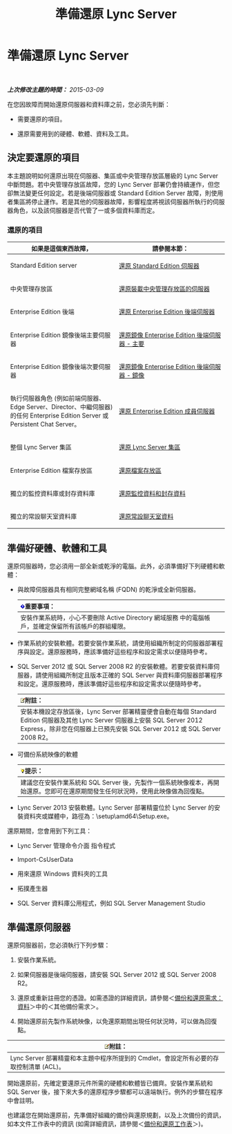 ﻿---
title: 準備還原 Lync Server
TOCTitle: 準備還原 Lync Server
ms:assetid: 857e4e02-908e-433a-96c6-be1795a9cb61
ms:mtpsurl: https://technet.microsoft.com/zh-tw/library/Hh202179(v=OCS.15)
ms:contentKeyID: 52056140
ms.date: 08/10/2015
mtps_version: v=OCS.15
ms.translationtype: HT
---

# 準備還原 Lync Server

 

_**上次修改主題的時間：** 2015-03-09_

在您因故障而開始還原伺服器和資料庫之前，您必須先判斷：

  - 需要還原的項目。

  - 還原需要用到的硬體、軟體、資料及工具。

## 決定要還原的項目

本主題說明如何還原出現在伺服器、集區或中央管理存放區層級的 Lync Server 中斷問題。若中央管理存放區故障，您的 Lync Server 部署仍會持續運作，但您卻無法變更任何設定。若是後端伺服器或 Standard Edition Server 故障，則使用者集區將停止運作。若是其他的伺服器故障，影響程度將視該伺服器所執行的伺服器角色，以及該伺服器是否代管了一或多個資料庫而定。

### 還原的項目

<table>
<colgroup>
<col style="width: 50%" />
<col style="width: 50%" />
</colgroup>
<thead>
<tr class="header">
<th>如果是這個東西故障，</th>
<th>請參閱本節：</th>
</tr>
</thead>
<tbody>
<tr class="odd">
<td><p>Standard Edition server</p></td>
<td><p><a href="lync-server-2013-restoring-a-standard-edition-server.md">還原 Standard Edition 伺服器</a></p></td>
</tr>
<tr class="even">
<td><p>中央管理存放區</p></td>
<td><p><a href="lync-server-2013-restoring-the-server-hosting-the-central-management-store.md">還原裝載中央管理存放區的伺服器</a></p></td>
</tr>
<tr class="odd">
<td><p>Enterprise Edition 後端</p></td>
<td><p><a href="lync-server-2013-restoring-an-enterprise-edition-back-end-server.md">還原 Enterprise Edition 後端伺服器</a></p></td>
</tr>
<tr class="even">
<td><p>Enterprise Edition 鏡像後端主要伺服器</p></td>
<td><p><a href="lync-server-2013-restoring-a-mirrored-enterprise-edition-back-end-server-primary.md">還原鏡像 Enterprise Edition 後端伺服器 - 主要</a></p></td>
</tr>
<tr class="odd">
<td><p>Enterprise Edition 鏡像後端次要伺服器</p></td>
<td><p><a href="lync-server-2013-restoring-a-mirrored-enterprise-edition-back-end-server-mirror.md">還原鏡像 Enterprise Edition 後端伺服器 - 鏡像</a></p></td>
</tr>
<tr class="even">
<td><p>執行伺服器角色 (例如前端伺服器、Edge Server、Director、中繼伺服器) 的任何 Enterprise Edition Server 或 Persistent Chat Server。</p></td>
<td><p><a href="lync-server-2013-restoring-an-enterprise-edition-member-server.md">還原 Enterprise Edition 成員伺服器</a></p></td>
</tr>
<tr class="odd">
<td><p>整個 Lync Server 集區</p></td>
<td><p><a href="lync-server-2013-restoring-a-lync-server-pool.md">還原 Lync Server 集區</a></p></td>
</tr>
<tr class="even">
<td><p>Enterprise Edition 檔案存放區</p></td>
<td><p><a href="lync-server-2013-restoring-a-file-store.md">還原檔案存放區</a></p></td>
</tr>
<tr class="odd">
<td><p>獨立的監控資料庫或封存資料庫</p></td>
<td><p><a href="lync-server-2013-restoring-monitoring-or-archiving-data.md">還原監控資料和封存資料</a></p></td>
</tr>
<tr class="even">
<td><p>獨立的常設聊天室資料庫</p></td>
<td><p><a href="lync-server-2013-restoring-persistent-chat-data.md">還原常設聊天室資料</a></p></td>
</tr>
</tbody>
</table>


## 準備好硬體、軟體和工具

還原伺服器時，您必須用一部全新或乾淨的電腦。此外，必須準備好下列硬體和軟體：

  - 與故障伺服器具有相同完整網域名稱 (FQDN) 的乾淨或全新伺服器。
    
    <table>
    <thead>
    <tr class="header">
    <th><img src="images/Gg412908.important(OCS.15).gif" title="important" alt="important" />重要事項：</th>
    </tr>
    </thead>
    <tbody>
    <tr class="odd">
    <td>安裝作業系統時，小心不要刪除 Active Directory 網域服務 中的電腦帳戶，並確定保留所有該帳戶的群組權限。</td>
    </tr>
    </tbody>
    </table>


  - 作業系統的安裝軟體。若要安裝作業系統，請使用組織所制定的伺服器部署程序與設定。還原服務時，應該準備好這些程序和設定需求以便隨時參考。

  - SQL Server 2012 或 SQL Server 2008 R2 的安裝軟體。若要安裝資料庫伺服器，請使用組織所制定且版本正確的 SQL Server 與資料庫伺服器部署程序和設定。還原服務時，應該準備好這些程序和設定需求以便隨時參考。
    
    <table>
    <thead>
    <tr class="header">
    <th><img src="images/Gg398811.note(OCS.15).gif" title="note" alt="note" />附註：</th>
    </tr>
    </thead>
    <tbody>
    <tr class="odd">
    <td>安裝本機設定存放區後，Lync Server 部署精靈便會自動在每個 Standard Edition 伺服器及其他 Lync Server 伺服器上安裝 SQL Server 2012 Express，除非您在伺服器上已預先安裝 SQL Server 2012 或 SQL Server 2008 R2。</td>
    </tr>
    </tbody>
    </table>


  - 可備份系統映像的軟體
    
    <table>
    <thead>
    <tr class="header">
    <th><img src="images/JJ205025.tip(OCS.15).gif" title="tip" alt="tip" />提示：</th>
    </tr>
    </thead>
    <tbody>
    <tr class="odd">
    <td>建議您在安裝作業系統和 SQL Server 後，先製作一個系統映像複本，再開始還原。您即可在還原期間發生任何狀況時，使用此映像做為回復點。</td>
    </tr>
    </tbody>
    </table>


  - Lync Server 2013 安裝軟體。Lync Server 部署精靈位於 Lync Server 的安裝資料夾或媒體中，路徑為：\\setup\\amd64\\Setup.exe。

還原期間，您會用到下列工具：

  - Lync Server 管理命令介面 指令程式

  - Import-CsUserData

  - 用來還原 Windows 資料夾的工具

  - 拓撲產生器

  - SQL Server 資料庫公用程式，例如 SQL Server Management Studio

## 準備還原伺服器

還原伺服器前，您必須執行下列步驟：

1.  安裝作業系統。

2.  如果伺服器是後端伺服器，請安裝 SQL Server 2012 或 SQL Server 2008 R2。

3.  還原或重新註冊您的憑證。如需憑證的詳細資訊，請參閱＜[備份和還原需求：資料](lync-server-2013-backup-and-restoration-requirements-data.md)＞中的＜其他備份需求＞。

4.  開始還原前先製作系統映像，以免還原期間出現任何狀況時，可以做為回復點。

<table>
<thead>
<tr class="header">
<th><img src="images/Gg398811.note(OCS.15).gif" title="note" alt="note" />附註：</th>
</tr>
</thead>
<tbody>
<tr class="odd">
<td>Lync Server 部署精靈和本主題中程序所提到的 Cmdlet，會設定所有必要的存取控制清單 (ACL)。</td>
</tr>
</tbody>
</table>


開始還原前，先確定要還原元件所需的硬體和軟體皆已備齊。安裝作業系統和 SQL Server 後，接下來大多的還原程序步驟都可以遠端執行。例外的步驟在程序中會註明。

也建議您在開始還原前，先準備好組織的備份與還原規劃，以及上次備份的資訊，如本文件工作表中的資訊 (如需詳細資訊，請參閱＜[備份和還原工作表](lync-server-2013-backup-and-restoration-worksheets.md)＞)。

